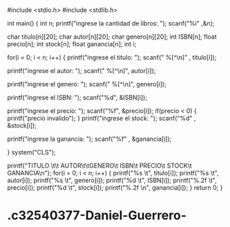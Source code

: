 #include <stdio.h>
#include <stdlib.h>

int main() {
int n;
printf("ingrese la cantidad de libros: ");
scanf("%i" ,&n);

char titulo[n][20];
char autor[n][20];
char genero[n][20];
int ISBN[n];
float precio[n];
int stock[n];
float ganancia[n];
int i;

for(i = 0; i < n; i++) {
printf("ingrese el titulo: ");
scanf(" %[^\n]" , titulo[i]);

printf("ingrese el autor: ");
scanf(" %[^\n]", autor[i]);

printf("ingrese el genero: ");
scanf(" %[^\n]", genero[i]);
       
printf("ingrese el ISBN: ");
scanf("%d", &ISBN[i]);

printf("ingrese el precio: ");
scanf("%f", &precio[i]);
if(precio < 0) {
printf("precio invalido");
}
printf("ingrese el stock: ");
scanf("%d" , &stock[i]);

printf("ingrese la ganancia: ");
scanf("%f" , &ganancia[i]);

}
system("CLS");

printf("TITULO \t\t AUTOR\t\tGENERO\t ISBN\t PRECIO\t  STOCK\t   GANANCIA\n");
for(i = 0; i < n; i++) {
printf("%s \t", titulo[i]);
printf("%s \t", autor[i]);
printf("%s \t", genero[i]);
printf("%d \t", ISBN[i]);
printf("%.2f \t", precio[i]);
printf("%d \t", stock[i]);
printf("%.2f \n", ganancia[i]);
}
return 0;
}
# .c32540377-Daniel-Guerrero-
